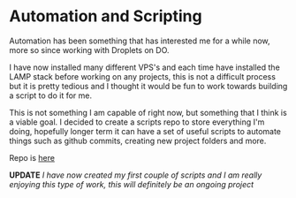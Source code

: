 # Automation and Scripting

Automation has been something that has interested me for a while now, more so since working with Droplets on DO.

I have now installed many different VPS's and each time have installed the LAMP stack before working on any projects, this is not a difficult process but it is pretty tedious and I thought it would be fun to work towards building a script to do it for me.

This is not something I am capable of right now, but something that I think is a viable goal. I decided to create a scripts repo to store everything I'm doing, hopefully longer term it can have a set of useful scripts to automate things such as github commits, creating new project folders and more. 

Repo is [here](https://github.com/shan5742/scripts)

**UPDATE** *I have now created my first couple of scripts and I am really enjoying this type of work, this will definitely be an ongoing project*